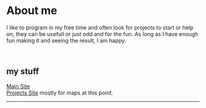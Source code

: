 # About me

I like to program in my free time and often look for projects to start or help on, they can be usefull or just odd and for the fun. As long as I have enough fun making it and seeing the result, I am happy.

<br/>

## my stuff
[Main Site] <br/>
[Projects Site] mostly for maps at this point.


---

<br/>
<br/>

[Main Site]: https://LFGaming.nl
[Projects Site]: https://LFGaming.nl/projects
